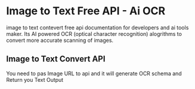 # Image to Text Free API - Ai OCR
image to text contevert free api documentation for developers and ai tools maker.
Its AI powered OCR (optical character recognition) alogrithms to convert more accurate scanning of images.

## Image to Text Convert API
You need to pas Image URL to api and it will generate OCR schema and Return you Text Output
